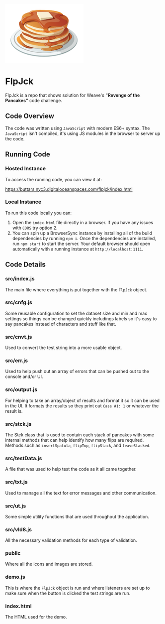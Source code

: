 <img src="./public/images/pancakes.png" style="width: 50%">

# FlpJck

FlpJck is a repo that shows solution for Weave's __"Revenge of the Pancakes"__ code challenge.

## Code Overview

The code was written using `JavaScript` with modern ES6+ syntax.  The `JavaScript` isn't compiled, it's using JS modules in the browser to server up the code.

## Running Code

### Hosted Instance

To access the running code, you can view it at:

https://buttars.nyc3.digitaloceanspaces.com/flpjck/index.html

### Local Instance

To run this code locally you can:

1. Open the `index.html` file directly in a browser.  If you have any issues with `CORS` try option 2.
2. You can spin up a BrowserSync instance by installing all of the build dependencies by running `npm i`.  Once the dependencies are installed, run `npm start` to start the server.  Your default browser should open automatically with a running instance at `http://localhost:1111`.

## Code Details

### src/index.js

The main file where everything is put together with the `FlpJck` object.

### src/cnfg.js

Some reusable configuration to set the dataset size and min and max settings so things can be changed quickly includings labels so it's easy to say pancakes instead of characters and stuff like that.

### src/cnvt.js

Used to convert the test string into a more usable object.

### src/err.js

Used to help push out an array of errors that can be pushed out to the console and/or UI.

### src/output.js

For helping to take an array/object of results and format it so it can be used in the UI.  It formats the results so they print out `Case #1: 1` or whatever the result is.

### src/stck.js

The Stck class that is used to contain each stack of pancakes with some internal methods that can help identify how many flips are required.  Methods such as `insertSpatula`, `flipTop`, `flipStack`, and `leaveStacked`.

### src/testData.js

A file that was used to help test the code as it all came together.

### src/txt.js

Used to manage all the text for error messages and other communication.

### src/ut.js

Some simple utility functions that are used throughout the application.

### src/vld8.js

All the necessary validation methods for each type of validation.

### public

Where all the icons and images are stored.

### demo.js

This is where the `FlpJck` object is run and where listeners are set up to make sure when the button is clicked the test strings are run.

### index.html

The HTML used for the demo.
